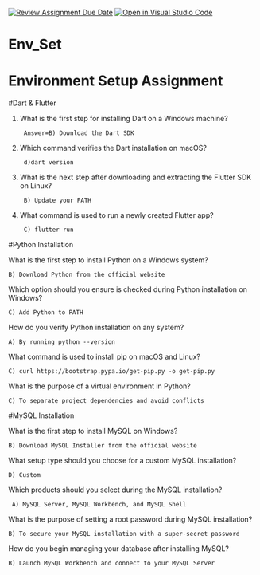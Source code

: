 [![Review Assignment Due Date](https://classroom.github.com/assets/deadline-readme-button-22041afd0340ce965d47ae6ef1cefeee28c7c493a6346c4f15d667ab976d596c.svg)](https://classroom.github.com/a/vnsr1XuU)
[![Open in Visual Studio Code](https://classroom.github.com/assets/open-in-vscode-2e0aaae1b6195c2367325f4f02e2d04e9abb55f0b24a779b69b11b9e10269abc.svg)](https://classroom.github.com/online_ide?assignment_repo_id=15802447&assignment_repo_type=AssignmentRepo)
# Env_Set

# Environment Setup Assignment

#Dart & Flutter

1. What is the first step for installing Dart on a Windows machine?

        Answer=B) Download the Dart SDK
    
2. Which command verifies the Dart installation on macOS?
   
        d)dart version

4. What is the next step after downloading and extracting the Flutter SDK on Linux?
   
        B) Update your PATH

5. What command is used to run a newly created Flutter app?

        C) flutter run

#Python Installation

What is the first step to install Python on a Windows system?

    B) Download Python from the official website

Which option should you ensure is checked during Python installation on Windows?

    C) Add Python to PATH

How do you verify Python installation on any system?

    A) By running python --version    

What command is used to install pip on macOS and Linux?

    C) curl https://bootstrap.pypa.io/get-pip.py -o get-pip.py

What is the purpose of a virtual environment in Python?

    C) To separate project dependencies and avoid conflicts

#MySQL Installation

What is the first step to install MySQL on Windows?

    B) Download MySQL Installer from the official website

What setup type should you choose for a custom MySQL installation?

    D) Custom

Which products should you select during the MySQL installation?

     A) MySQL Server, MySQL Workbench, and MySQL Shell

What is the purpose of setting a root password during MySQL installation?

    B) To secure your MySQL installation with a super-secret password

How do you begin managing your database after installing MySQL?

    B) Launch MySQL Workbench and connect to your MySQL Server
